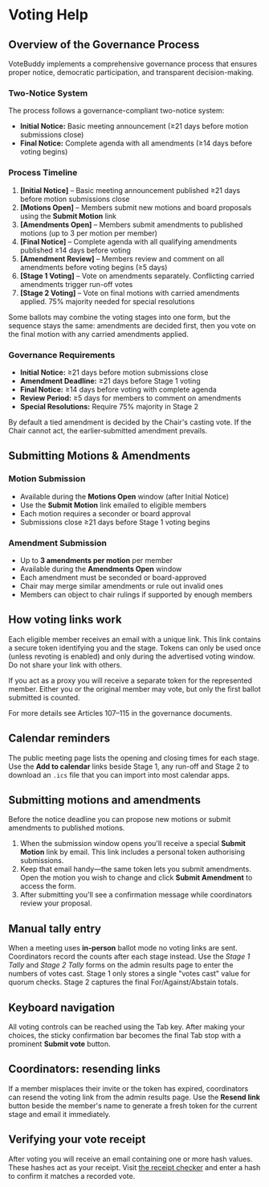 # Voting Help

## Overview of the Governance Process

VoteBuddy implements a comprehensive governance process that ensures proper notice, democratic participation, and transparent decision-making.

### Two-Notice System

The process follows a governance-compliant two-notice system:
- **Initial Notice:** Basic meeting announcement (≥21 days before motion submissions close)
- **Final Notice:** Complete agenda with all amendments (≥14 days before voting begins)

### Process Timeline

1. **[Initial Notice]** – Basic meeting announcement published ≥21 days before motion submissions close
2. **[Motions Open]** – Members submit new motions and board proposals using the **Submit Motion** link
3. **[Amendments Open]** – Members submit amendments to published motions (up to 3 per motion per member)
4. **[Final Notice]** – Complete agenda with all qualifying amendments published ≥14 days before voting
5. **[Amendment Review]** – Members review and comment on all amendments before voting begins (≥5 days)
6. **[Stage 1 Voting]** – Vote on amendments separately. Conflicting carried amendments trigger run-off votes
7. **[Stage 2 Voting]** – Vote on final motions with carried amendments applied. 75% majority needed for special resolutions

Some ballots may combine the voting stages into one form, but the sequence stays the same: amendments are decided first, then you vote on the final motion with any carried amendments applied.

### Governance Requirements

- **Initial Notice:** ≥21 days before motion submissions close
- **Amendment Deadline:** ≥21 days before Stage 1 voting
- **Final Notice:** ≥14 days before voting with complete agenda
- **Review Period:** ≥5 days for members to comment on amendments
- **Special Resolutions:** Require 75% majority in Stage 2

By default a tied amendment is decided by the Chair's casting vote. If the Chair cannot act, the earlier‑submitted amendment prevails.

## Submitting Motions & Amendments

### Motion Submission
- Available during the **Motions Open** window (after Initial Notice)
- Use the **Submit Motion** link emailed to eligible members
- Each motion requires a seconder or board approval
- Submissions close ≥21 days before Stage 1 voting begins

### Amendment Submission
- Up to **3 amendments per motion** per member
- Available during the **Amendments Open** window
- Each amendment must be seconded or board-approved
- Chair may merge similar amendments or rule out invalid ones
- Members can object to chair rulings if supported by enough members

## How voting links work

Each eligible member receives an email with a unique link. This link contains a secure token identifying you and the stage. Tokens can only be used once (unless revoting is enabled) and only during the advertised voting window. Do not share your link with others.

If you act as a proxy you will receive a separate token for the represented member. Either you or the original member may vote, but only the first ballot submitted is counted.

For more details see Articles 107–115 in the governance documents.

## Calendar reminders

The public meeting page lists the opening and closing times for each stage.
Use the **Add to calendar** links beside Stage 1, any run-off and Stage 2 to
download an `.ics` file that you can import into most calendar apps.

## Submitting motions and amendments

Before the notice deadline you can propose new motions or submit amendments to
published motions.

1. When the submission window opens you'll receive a special **Submit Motion**
   link by email. This link includes a personal token authorising submissions.
2. Keep that email handy&mdash;the same token lets you submit amendments. Open
   the motion you wish to change and click **Submit Amendment** to access the
   form.
3. After submitting you'll see a confirmation message while coordinators review
   your proposal.

## Manual tally entry

When a meeting uses **in-person** ballot mode no voting links are sent.
Coordinators record the counts after each stage instead.
Use the *Stage&nbsp;1 Tally* and *Stage&nbsp;2 Tally* forms on the admin
results page to enter the numbers of votes cast. Stage&nbsp;1 only stores a
single "votes cast" value for quorum checks. Stage&nbsp;2 captures the final
For/Against/Abstain totals.

## Keyboard navigation

All voting controls can be reached using the Tab key. After making your choices, the sticky confirmation bar becomes the final Tab stop with a prominent **Submit vote** button.

## Coordinators: resending links

If a member misplaces their invite or the token has expired, coordinators can resend the voting link from the admin results page. Use the **Resend link** button beside the member's name to generate a fresh token for the current stage and email it immediately.

## Verifying your vote receipt

After voting you will receive an email containing one or more hash values. These hashes act as your receipt. Visit [the receipt checker](/vote/verify-receipt) and enter a hash to confirm it matches a recorded vote.
